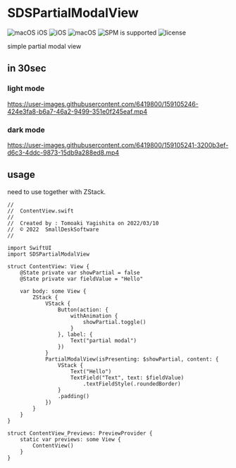 # SDSPartialModalView

![macOS iOS](https://img.shields.io/badge/platform-iOS_macOS-lightgrey)
![iOS](https://img.shields.io/badge/iOS-v14_orLater-blue)
![macOS](https://img.shields.io/badge/macOS-Monterey_orLater-blue)
![SPM is supported](https://img.shields.io/badge/SPM-Supported-orange)
![license](https://img.shields.io/badge/license-MIT-lightgrey)

simple partial modal view

## in 30sec

### light mode
https://user-images.githubusercontent.com/6419800/159105246-424e3fa8-b6a7-46a2-9499-351e0f245eaf.mp4

### dark mode
https://user-images.githubusercontent.com/6419800/159105241-3200b3ef-d6c3-4ddc-9873-15db9a288ed8.mp4

## usage
need to use together with ZStack.

```
//
//  ContentView.swift
//
//  Created by : Tomoaki Yagishita on 2022/03/10
//  © 2022  SmallDeskSoftware
//

import SwiftUI
import SDSPartialModalView

struct ContentView: View {
    @State private var showPartial = false
    @State private var fieldValue = "Hello"

    var body: some View {
        ZStack {
            VStack {
                Button(action: {
                    withAnimation {
                        showPartial.toggle()
                    }
                }, label: {
                    Text("partial modal")
                })
            }
            PartialModalView(isPresenting: $showPartial, content: {
                VStack {
                    Text("Hello")
                    TextField("Text", text: $fieldValue)
                        .textFieldStyle(.roundedBorder)
                }
                .padding()
            })
        }
    }
}

struct ContentView_Previews: PreviewProvider {
    static var previews: some View {
        ContentView()
    }
}

```

